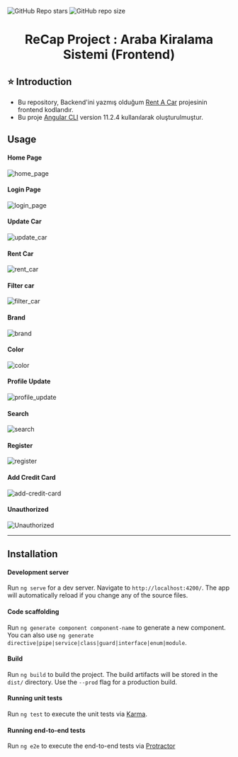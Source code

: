 ![GitHub Repo stars](https://img.shields.io/github/stars/gulceselim/re-cap-project-frontend?color=yellow)
![GitHub repo size](https://img.shields.io/github/repo-size/gulceselim/re-cap-project-frontend)


<h1 align="center">ReCap Project : Araba Kiralama Sistemi (Frontend)</h1> 

## ⭐ Introduction 
- Bu repository, Backend'ini yazmış olduğum [Rent A Car](https://github.com/gulceselim/re-cap-project-with-csharp) projesinin frontend kodlarıdır.
- Bu proje [Angular CLI](https://github.com/angular/angular-cli) version 11.2.4 kullanılarak oluşturulmuştur.

## Usage
#### Home Page
![home_page](https://user-images.githubusercontent.com/43720773/114236068-be777080-9989-11eb-86a7-dab0603d7562.gif)

#### Login Page
![login_page](https://user-images.githubusercontent.com/43720773/114236083-c2a38e00-9989-11eb-9a39-8a7ebf88cb53.gif)

#### Update Car
![update_car](https://user-images.githubusercontent.com/43720773/114236088-c3d4bb00-9989-11eb-812c-4214e884dc84.gif)

#### Rent Car
![rent_car](https://user-images.githubusercontent.com/43720773/114236090-c505e800-9989-11eb-867b-7f37101d6ede.gif)

#### Filter car
![filter_car](https://user-images.githubusercontent.com/43720773/114236092-c59e7e80-9989-11eb-88bd-5703c1b171a0.gif)

#### Brand
![brand](https://user-images.githubusercontent.com/43720773/114236100-c6cfab80-9989-11eb-949f-df83b27d1f4b.gif)

#### Color
![color](https://user-images.githubusercontent.com/43720773/114236101-c8996f00-9989-11eb-84d6-c7b30014efc3.gif)

#### Profile Update
![profile_update](https://user-images.githubusercontent.com/43720773/114236105-c9ca9c00-9989-11eb-9e44-ae4cea92e12e.gif)

#### Search
![search](https://user-images.githubusercontent.com/43720773/114237513-db14a800-998b-11eb-92eb-36e72c43215c.gif)

#### Register
![register](https://user-images.githubusercontent.com/43720773/114282772-b2091b80-9a4e-11eb-9c65-57f738b8c369.gif)


#### Add Credit Card
![add-credit-card](https://user-images.githubusercontent.com/43720773/114282766-ae759480-9a4e-11eb-99c4-90b24e22848b.gif)

#### Unauthorized
![Unauthorized](https://user-images.githubusercontent.com/43720773/114282770-b1708500-9a4e-11eb-8311-d92f4a60e43b.gif)

<hr>

## Installation

#### Development server

Run `ng serve` for a dev server. Navigate to `http://localhost:4200/`. The app will automatically reload if you change any of the source files.

#### Code scaffolding

Run `ng generate component component-name` to generate a new component. You can also use `ng generate directive|pipe|service|class|guard|interface|enum|module`.

#### Build

Run `ng build` to build the project. The build artifacts will be stored in the `dist/` directory. Use the `--prod` flag for a production build.

#### Running unit tests

Run `ng test` to execute the unit tests via [Karma](https://karma-runner.github.io).

#### Running end-to-end tests

Run `ng e2e` to execute the end-to-end tests via [Protractor](http://www.protractortest.org/)


